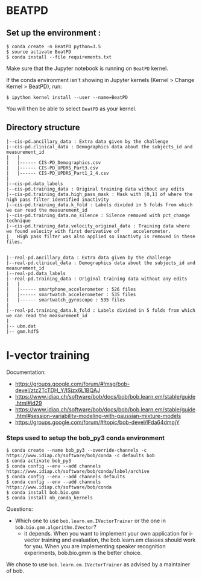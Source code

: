 # BEATPD 

## Set up the environment : 


```
$ conda create -n BeatPD python=3.5
$ source activate BeatPD 
$ conda install --file requirements.txt
```

Make sure that the Jupyter notebook is running on `BeatPD` kernel. 

If the conda environment isn't showing in Jupyter kernels (Kernel > Change Kernel > BeatPD), run: 
```
$ ipython kernel install --user --name=BeatPD
```
You will then be able to select `BeatPD` as your kernel. 

## Directory structure 

```
|--cis-pd.ancillary_data : Extra data given by the challenge
|--cis-pd.clinical_data : Demographics data about the subjects_id and measurement_id 
|   |
|   |------ CIS-PD_Demographics.csv
|   |------ CIS-PD_UPDRS_Part3.csv
|   |------ CIS-PD_UPDRS_Part1_2_4.csv
|  
|--cis-pd.data_labels
|--cis-pd.training_data : Original training data without any edits 
|--cis-pd.training_data.high_pass_mask : Mask with [0,1] of where the high pass filter identified inactivity 
|--cis-pd.training_data.k_fold : Labels divided in 5 folds from which we can read the measurement_id 
|--cis-pd.training_data.no_silence : Silence removed with pct_change technique 
|--cis-pd.training_data.velocity_original_data : Training data where we found velocity with first derivative of     accelerometer.
|   High pass filter was also applied so inactivty is removed in these files. 


|--real-pd.ancillary_data : Extra data given by the challenge
|--real-pd.clinical_data : Demographics data about the subjects_id and measurement_id 
|--real-pd.data_labels
|--real-pd.training_data : Original training data without any edits 
|   |
|   |------ smartphone_accelerometer : 526 files
|   |------ smartwatch_accelerometer : 535 files
|   |------ smartwatch_gyroscope : 535 files
|
|--real-pd.training_data.k_fold : Labels divided in 5 folds from which we can read the measurement_id 
|
|-- ubm.dat
|-- gmm.hdf5
```

# I-vector training 

Documentation: 
- https://groups.google.com/forum/#!msg/bob-devel/ztz2TcTDH_Y/ISjzx6L1BQAJ
- https://www.idiap.ch/software/bob/docs/bob/bob.learn.em/stable/guide.html#id29
- https://www.idiap.ch/software/bob/docs/bob/bob.learn.em/stable/guide.html#session-variability-modeling-with-gaussian-mixture-models
- https://groups.google.com/forum/#!topic/bob-devel/lFda64dmpjY



### Steps used to setup the bob_py3 conda environment

```
$ conda create --name bob_py3 --override-channels -c https://www.idiap.ch/software/bob/conda -c defaults bob
$ conda activate bob_py3
$ conda config --env --add channels https://www.idiap.ch/software/bob/conda/label/archive
$ conda config --env --add channels defaults
$ conda config --env --add channels https://www.idiap.ch/software/bob/conda
$ conda install bob.bio.gmm
$ conda install nb_conda_kernels
```


Questions: 
- Which one to use `bob.learn.em.IVectorTrainer` or the one in `bob.bio.gmm.algorithm.IVector`?
    - it depends. When you want to implement your own application for i-vector training and evaluation, the bob.learn.em classes should work for you. When you are implementing speaker recognition experiments, bob.bio.gmm is the better choice.
    
 We chose to use `bob.learn.em.IVectorTrainer` as advised by a maintainer of bob. 
